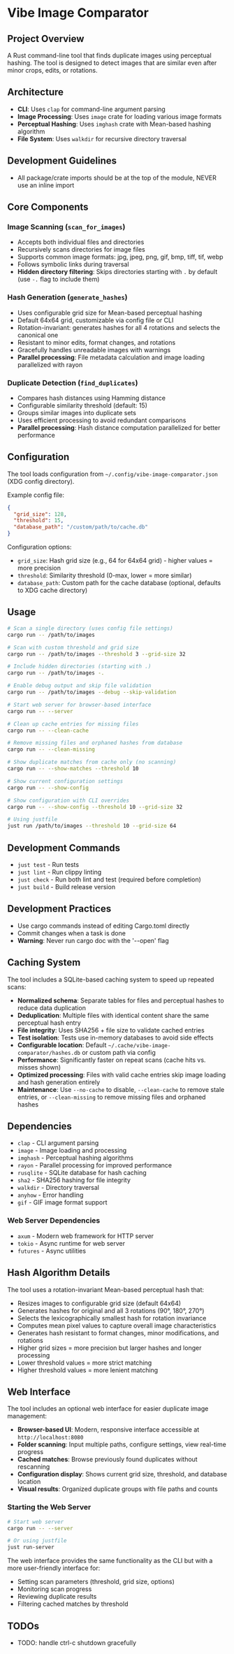 # Vibe Image Comparator

## Project Overview

A Rust command-line tool that finds duplicate images using perceptual hashing.
The tool is designed to detect images that are similar even after minor crops,
edits, or rotations.

## Architecture

- **CLI**: Uses `clap` for command-line argument parsing
- **Image Processing**: Uses `image` crate for loading various image formats
- **Perceptual Hashing**: Uses `imghash` crate with Mean-based hashing algorithm
- **File System**: Uses `walkdir` for recursive directory traversal

## Development Guidelines

- All package/crate imports should be at the top of the module, NEVER use an
  inline import

## Core Components

### Image Scanning (`scan_for_images`)

- Accepts both individual files and directories
- Recursively scans directories for image files
- Supports common image formats: jpg, jpeg, png, gif, bmp, tiff, tif, webp
- Follows symbolic links during traversal
- **Hidden directory filtering**: Skips directories starting with `.` by default
  (use `-.` flag to include them)

### Hash Generation (`generate_hashes`)

- Uses configurable grid size for Mean-based perceptual hashing
- Default 64x64 grid, customizable via config file or CLI
- Rotation-invariant: generates hashes for all 4 rotations and selects the
  canonical one
- Resistant to minor edits, format changes, and rotations
- Gracefully handles unreadable images with warnings
- **Parallel processing**: File metadata calculation and image loading
  parallelized with rayon

### Duplicate Detection (`find_duplicates`)

- Compares hash distances using Hamming distance
- Configurable similarity threshold (default: 15)
- Groups similar images into duplicate sets
- Uses efficient processing to avoid redundant comparisons
- **Parallel processing**: Hash distance computation parallelized for better
  performance

## Configuration

The tool loads configuration from `~/.config/vibe-image-comparator.json` (XDG
config directory).

Example config file:

```json
{
  "grid_size": 128,
  "threshold": 15,
  "database_path": "/custom/path/to/cache.db"
}
```

Configuration options:

- `grid_size`: Hash grid size (e.g., 64 for 64x64 grid) - higher values = more
  precision
- `threshold`: Similarity threshold (0-max, lower = more similar)
- `database_path`: Custom path for the cache database (optional, defaults to XDG
  cache directory)

## Usage

```bash
# Scan a single directory (uses config file settings)
cargo run -- /path/to/images

# Scan with custom threshold and grid size
cargo run -- /path/to/images --threshold 3 --grid-size 32

# Include hidden directories (starting with .)
cargo run -- /path/to/images -.

# Enable debug output and skip file validation
cargo run -- /path/to/images --debug --skip-validation

# Start web server for browser-based interface
cargo run -- --server

# Clean up cache entries for missing files
cargo run -- --clean-cache

# Remove missing files and orphaned hashes from database
cargo run -- --clean-missing

# Show duplicate matches from cache only (no scanning)
cargo run -- --show-matches --threshold 10

# Show current configuration settings
cargo run -- --show-config

# Show configuration with CLI overrides
cargo run -- --show-config --threshold 10 --grid-size 32

# Using justfile
just run /path/to/images --threshold 10 --grid-size 64
```

## Development Commands

- `just test` - Run tests
- `just lint` - Run clippy linting
- `just check` - Run both lint and test (required before completion)
- `just build` - Build release version

## Development Practices

- Use cargo commands instead of editing Cargo.toml directly
- Commit changes when a task is done
- **Warning**: Never run cargo doc with the '--open' flag

## Caching System

The tool includes a SQLite-based caching system to speed up repeated scans:

- **Normalized schema**: Separate tables for files and perceptual hashes to
  reduce data duplication
- **Deduplication**: Multiple files with identical content share the same
  perceptual hash entry
- **File integrity**: Uses SHA256 + file size to validate cached entries
- **Test isolation**: Tests use in-memory databases to avoid side effects
- **Configurable location**: Default `~/.cache/vibe-image-comparator/hashes.db`
  or custom path via config
- **Performance**: Significantly faster on repeat scans (cache hits vs. misses
  shown)
- **Optimized processing**: Files with valid cache entries skip image loading
  and hash generation entirely
- **Maintenance**: Use `--no-cache` to disable, `--clean-cache` to remove stale
  entries, or `--clean-missing` to remove missing files and orphaned hashes

## Dependencies

- `clap` - CLI argument parsing
- `image` - Image loading and processing
- `imghash` - Perceptual hashing algorithms
- `rayon` - Parallel processing for improved performance
- `rusqlite` - SQLite database for hash caching
- `sha2` - SHA256 hashing for file integrity
- `walkdir` - Directory traversal
- `anyhow` - Error handling
- `gif` - GIF image format support

### Web Server Dependencies

- `axum` - Modern web framework for HTTP server
- `tokio` - Async runtime for web server
- `futures` - Async utilities

## Hash Algorithm Details

The tool uses a rotation-invariant Mean-based perceptual hash that:

- Resizes images to configurable grid size (default 64x64)
- Generates hashes for original and all 3 rotations (90°, 180°, 270°)
- Selects the lexicographically smallest hash for rotation invariance
- Computes mean pixel values to capture overall image characteristics
- Generates hash resistant to format changes, minor modifications, and rotations
- Higher grid sizes = more precision but larger hashes and longer processing
- Lower threshold values = more strict matching
- Higher threshold values = more lenient matching

## Web Interface

The tool includes an optional web interface for easier duplicate image
management:

- **Browser-based UI**: Modern, responsive interface accessible at
  `http://localhost:8080`
- **Folder scanning**: Input multiple paths, configure settings, view real-time
  progress
- **Cached matches**: Browse previously found duplicates without rescanning
- **Configuration display**: Shows current grid size, threshold, and database
  location
- **Visual results**: Organized duplicate groups with file paths and counts

### Starting the Web Server

```bash
# Start web server
cargo run -- --server

# Or using justfile
just run-server
```

The web interface provides the same functionality as the CLI but with a more
user-friendly interface for:

- Setting scan parameters (threshold, grid size, options)
- Monitoring scan progress
- Reviewing duplicate results
- Filtering cached matches by threshold

## TODOs

- TODO: handle ctrl-c shutdown gracefully
